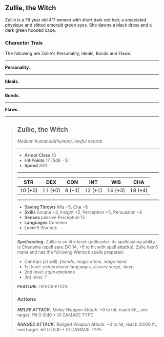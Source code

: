 ## Zullie, the Witch 
Zullie is a 78 year old 4'7 woman with short dark red hair, a emaciated physique and slitted emerald green eyes. She dawns a black dress and a dark green hooded cape.

### Character Trais
The following are Zullie's Personality, Ideals, Bonds and Flaws:
___
**Personality.**

___
**Ideals.**

___
**Bonds.**

___
**Flaws.**



___
> ## Zullie, the Witch 
>*Medium humanoid(human), lawful neutral*
> ___
> - **Armor Class** 10
> - **Hit Points** 17 (5d8 - 5)
> - **Speed** 30ft.
>___
>|   STR   |   DEX   |   CON   |   INT   |   WIS   |   CHA   |
>|:-------:|:-------:|:-------:|:-------:|:-------:|:-------:|
>| 10 (+0) | 11 (+0) |  8 (-1) | 12 (+1) | 16 (+3) | 18 (+4) |
>___
> - **Saving Throws** Wis +5, Cha +6
> - **Skills** Arcana +3, Insight +5, Perception +5, Persuasion +6
> - **Senses** passive Perception 15
> - **Languages** Common
> - **Level** 5 Warlock
> ___
> ***Spellcasting.*** Zullie is an 5th-level spellcaster. Its spellcasting ability is Charisma (spell save DC 14, +6 to hit with spell attacks). Zulie has 6 mana and has the following Warlock spells prepared:
> - Cantrips (at will): *friends, magic stone, mage hand*
> - 1st level: *comprehend languages, illusory script, sleep*
> - 2nd level: *calm emotions*
> - 3rd level: *?*

>
> ***FEATURE.*** DESCRIPTION
>
> ### Actions
> ***MELEE ATTACK.*** *Melee Weapon Attack:* +0 to hit, reach 5ft., one target. *Hit* 0 (0d0 + 0) DAMAGE TYPE 
>
> ***RANGED ATTACK.*** *Ranged Weapon Attack:* +0 to hit, reach 00/00 ft., one target. *Hit* 0 (0d0 + 0) DAMAGE TYPE 
